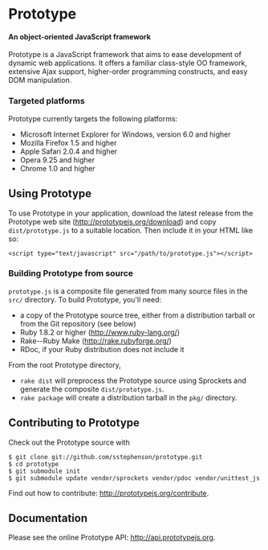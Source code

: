 Prototype
=========

#### An object-oriented JavaScript framework ####

Prototype is a JavaScript framework that aims to ease development of dynamic 
web applications.  It offers a familiar class-style OO framework, extensive
Ajax support, higher-order programming constructs, and easy DOM manipulation.

### Targeted platforms ###

Prototype currently targets the following platforms:

* Microsoft Internet Explorer for Windows, version 6.0 and higher
* Mozilla Firefox 1.5 and higher
* Apple Safari 2.0.4 and higher
* Opera 9.25 and higher
* Chrome 1.0 and higher

Using Prototype
---------------

To use Prototype in your application, download the latest release from the 
Prototype web site (<http://prototypejs.org/download>) and copy 
`dist/prototype.js` to a suitable location. Then include it in your HTML
like so:

    <script type="text/javascript" src="/path/to/prototype.js"></script>

### Building Prototype from source ###

`prototype.js` is a composite file generated from many source files in 
the `src/` directory. To build Prototype, you'll need:

* a copy of the Prototype source tree, either from a distribution tarball or
  from the Git repository (see below)
* Ruby 1.8.2 or higher (<http://www.ruby-lang.org/>)
* Rake--Ruby Make (<http://rake.rubyforge.org/>)
* RDoc, if your Ruby distribution does not include it

From the root Prototype directory,

* `rake dist` will preprocess the Prototype source using Sprockets and 
  generate the composite `dist/prototype.js`.
* `rake package` will create a distribution tarball in the 
  `pkg/` directory.

Contributing to Prototype
-------------------------

Check out the Prototype source with 

    $ git clone git://github.com/sstephenson/prototype.git
    $ cd prototype
    $ git submodule init
    $ git submodule update vendor/sprockets vendor/pdoc vendor/unittest_js

Find out how to contribute: <http://prototypejs.org/contribute>.

Documentation
-------------

Please see the online Prototype API: <http://api.prototypejs.org>.